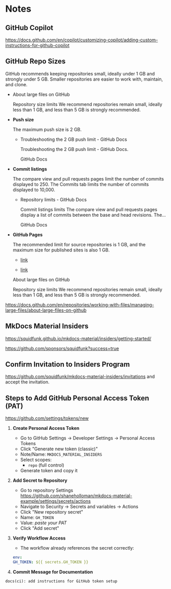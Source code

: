 # Notes

## GitHub Copilot

<https://docs.github.com/en/copilot/customizing-copilot/adding-custom-instructions-for-github-copilot>

## GitHub Repo Sizes

GitHub recommends keeping repositories small, ideally under 1 GB and strongly under 5 GB. Smaller repositories are easier to work with, maintain, and clone.

* [](https://docs.github.com/repositories/working-with-files/managing-large-files/about-large-files-on-github)

    About large files on GitHub

    Repository size limits We recommend repositories remain small, ideally less than 1 GB, and less than 5 GB is strongly recommended.

* **Push size**

    The maximum push size is 2 GB.

    * [](https://docs.github.com/en/get-started/using-git/troubleshooting-the-2-gb-push-limit#:~:text=Troubleshooting%20the%202%20GB%20push%20limit%20%2D%20GitHub%20Docs.)

        Troubleshooting the 2 GB push limit - GitHub Docs

        Troubleshooting the 2 GB push limit - GitHub Docs.

        GitHub Docs

* **Commit listings**

    The compare view and pull requests pages limit the number of commits displayed to 250. The Commits tab limits the number of commits displayed to 10,000.

    * [](https://docs.github.com/en/repositories/creating-and-managing-repositories/repository-limits)

        Repository limits - GitHub Docs

        Commit listings limits The compare view and pull requests pages display a list of commits between the base and head revisions. The...

        GitHub Docs

* **GitHub Pages**

    The recommended limit for source repositories is 1 GB, and the maximum size for published sites is also 1 GB.

    * [link](https://docs.github.com/en/enterprise-server@3.13/pages/getting-started-with-github-pages/about-github-pages#:~:text=GitHub%20Pages%20source%20repositories%20have,no%20larger%20than%201%20GB.)

    * [link](https://docs.github.com/repositories/working-with-files/managing-large-files/about-large-files-on-github)

    About large files on GitHub

    Repository size limits We recommend repositories remain small, ideally less than 1 GB, and less than 5 GB is strongly recommended.

<https://docs.github.com/en/repositories/working-with-files/managing-large-files/about-large-files-on-github>

## MkDocs Material Insiders

<https://squidfunk.github.io/mkdocs-material/insiders/getting-started/>

<https://github.com/sponsors/squidfunk?success=true>

## Confirm Invitation to Insiders Program

<https://github.com/squidfunk/mkdocs-material-insiders/invitations> and accept the invitation.

## Steps to Add GitHub Personal Access Token (PAT)

<https://github.com/settings/tokens/new>

1. **Create Personal Access Token**
   * Go to GitHub Settings → Developer Settings → Personal Access Tokens
   * Click "Generate new token (classic)"
   * Note/Name: `MKDOCS_MATERIAL_INSIDERS`
   * Select scopes:
     * `repo` (full control)
   * Generate token and copy it

2. **Add Secret to Repository**
   * Go to repository Settings <https://github.com/shaneholloman/mkdocs-material-example/settings/secrets/actions>
   * Navigate to Security → Secrets and variables → Actions
   * Click "New repository secret"
   * Name: `GH_TOKEN`
   * Value: *paste your PAT*
   * Click "Add secret"

3. **Verify Workflow Access**
   * The workflow already references the secret correctly:

    ```yaml
    env:
    GH_TOKEN: ${{ secrets.GH_TOKEN }}
    ```

4. **Commit Message for Documentation**

```txt
docs(ci): add instructions for GitHub token setup
```
